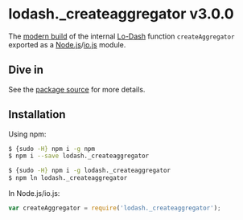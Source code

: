 # lodash._createaggregator v3.0.0

The [modern build](https://github.com/lodash/lodash/wiki/Build-Differences) of the internal [Lo-Dash](https://lodash.com/) function `createAggregator` exported as a [Node.js](http://nodejs.org/)/[io.js](https://iojs.org/) module.

## Dive in

See the [package source](https://github.com/lodash/lodash/blob/3.0.0-npm-packages/lodash._createaggregator/index.js) for more details.

## Installation

Using npm:

```bash
$ {sudo -H} npm i -g npm
$ npm i --save lodash._createaggregator

$ {sudo -H} npm i -g lodash._createaggregator
$ npm ln lodash._createaggregator
```

In Node.js/io.js:

```js
var createAggregator = require('lodash._createaggregator');
```

